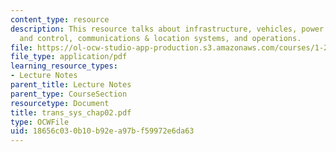 ```yaml
---
content_type: resource
description: This resource talks about infrastructure, vehicles, power systems, fuel
  and control, communications & location systems, and operations.
file: https://ol-ocw-studio-app-production.s3.amazonaws.com/courses/1-221j-transportation-systems-fall-2004/18656c030b10b92ea97bf59972e6da63_trans_sys_chap02.pdf
file_type: application/pdf
learning_resource_types:
- Lecture Notes
parent_title: Lecture Notes
parent_type: CourseSection
resourcetype: Document
title: trans_sys_chap02.pdf
type: OCWFile
uid: 18656c03-0b10-b92e-a97b-f59972e6da63
---
```


